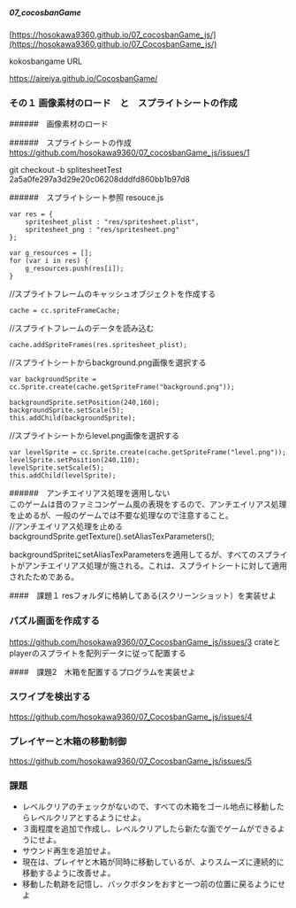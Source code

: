 ##### 07_cocosbanGame  
[https://hosokawa9360.github.io/07_cocosbanGame_js/](https://hosokawa9360.github.io/07_CocosbanGame_js/)  


kokosbangame URL

https://aireiya.github.io/CocosbanGame/

### その１ 画像素材のロード　と　スプライトシートの作成　

######　画像素材のロード

######　スプライトシートの作成
https://github.com/hosokawa9360/07_cocosbanGame_js/issues/1  

git checkout -b splitesheetTest 2a5a0fe297a3d29e20c06208dddfd860bb1b97d8

######　スプライトシート参照 resouce.js
```
var res = {
    spritesheet_plist : "res/spritesheet.plist",
    spritesheet_png : "res/spritesheet.png"
};

var g_resources = [];
for (var i in res) {
    g_resources.push(res[i]);
}

```

//スプライトフレームのキャッシュオブジェクトを作成する  
```
cache = cc.spriteFrameCache;
```
//スプライトフレームのデータを読み込む  
```
cache.addSpriteFrames(res.spritesheet_plist);
```
//スプライトシートからbackground.png画像を選択する  
```
var backgroundSprite = cc.Sprite.create(cache.getSpriteFrame("background.png"));
```
```
backgroundSprite.setPosition(240,160);
backgroundSprite.setScale(5);
this.addChild(backgroundSprite);
```
//スプライトシートからlevel.png画像を選択する  
```
var levelSprite = cc.Sprite.create(cache.getSpriteFrame("level.png"));
levelSprite.setPosition(240,110);
levelSprite.setScale(5);
this.addChild(levelSprite);
```

######　アンチエイリアス処理を適用しない  
このゲームは昔のファミコンゲーム風の表現をするので、アンチエイリアス処理を止めるが、一般のゲームでは不要な処理なので注意すること。  
//アンチエイリアス処理を止める  
backgroundSprite.getTexture().setAliasTexParameters();  

backgroundSpriteにsetAliasTexParametersを適用してるが、すべてのスプライトがアンチエイリアス処理が施される。これは、スプライトシートに対して適用されたためである。  

####　課題１
resフォルダに格納してある(スクリーンショット）を実装せよ  

### パズル画面を作成する
https://github.com/hosokawa9360/07_CocosbanGame_js/issues/3
crateとplayerのスプライトを配列データに従って配置する

####　課題2　木箱を配置するプログラムを実装せよ


### スワイプを検出する
https://github.com/hosokawa9360/07_CocosbanGame_js/issues/4

### プレイヤーと木箱の移動制御
https://github.com/hosokawa9360/07_CocosbanGame_js/issues/5

### 課題
 - レベルクリアのチェックがないので、すべての木箱をゴール地点に移動したらレベルクリアとするようにせよ。
 - ３面程度を追加で作成し、レベルクリアしたら新たな面でゲームができるようにせよ。
 - サウンド再生を追加せよ。
 - 現在は、プレイヤと木箱が同時に移動しているが、よりスムーズに連続的に移動するように改善せよ。
 - 移動した軌跡を記憶し、バックボタンをおすと一つ前の位置に戻るようにせよ
